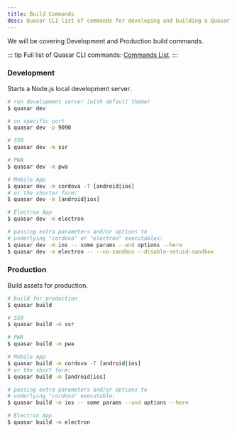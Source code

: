 ```yaml
---
title: Build Commands
desc: Quasar CLI list of commands for developing and building a Quasar app.
---
```

We will be covering Development and Production build commands.

::: tip
Full list of Quasar CLI commands: [Commands List](/quasar-cli/commands-list).
:::

### Development
Starts a Node.js local development server.

``` bash
# run development server (with default theme)
$ quasar dev

# on specific port
$ quasar dev -p 9090

# SSR
$ quasar dev -m ssr

# PWA
$ quasar dev -m pwa

# Mobile App
$ quasar dev -m cordova -T [android|ios]
# or the shorter form:
$ quasar dev -m [android|ios]

# Electron App
$ quasar dev -m electron

# passing extra parameters and/or options to
# underlying "cordova" or "electron" executables:
$ quasar dev -m ios -- some params --and options --here
$ quasar dev -m electron -- --no-sandbox --disable-setuid-sandbox
```

### Production
Build assets for production.

``` bash
# build for production
$ quasar build

# SSR
$ quasar build -m ssr

# PWA
$ quasar build -m pwa

# Mobile App
$ quasar build -m cordova -T [android|ios]
# or the short form:
$ quasar build -m [android|ios]

# passing extra parameters and/or options to
# underlying "cordova" executable:
$ quasar build -m ios -- some params --and options --here

# Electron App
$ quasar build -m electron
```
